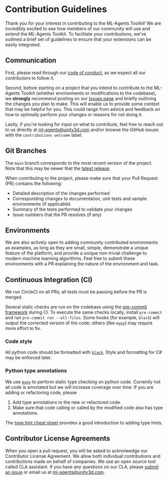 # Contribution Guidelines

Thank you for your interest in contributing to the ML-Agents Toolkit! We are
incredibly excited to see how members of our community will use and extend the
ML-Agents Toolkit. To facilitate your contributions, we've outlined a brief set
of guidelines to ensure that your extensions can be easily integrated.

## Communication

First, please read through our
[code of conduct](https://github.com/Unity-Technologies/ml-agents/blob/main/CODE_OF_CONDUCT.md),
as we expect all our contributors to follow it.

Second, before starting on a project that you intend to contribute to the
ML-Agents Toolkit (whether environments or modifications to the codebase), we
**strongly** recommend posting on our
[Issues page](https://github.com/Unity-Technologies/ml-agents/issues) and
briefly outlining the changes you plan to make. This will enable us to provide
some context that may be helpful for you. This could range from advice and
feedback on how to optimally perform your changes or reasons for not doing it.

Lastly, if you're looking for input on what to contribute, feel free to reach
out to us directly at ml-agents@unity3d.com and/or browse the GitHub issues with
the `contributions welcome` label.

## Git Branches

The `main` branch corresponds to the most recent version of the project. Note
that this may be newer that the
[latest release](https://github.com/Unity-Technologies/ml-agents/releases/tag/latest_release).

When contributing to the project, please make sure that your Pull Request (PR)
contains the following:

- Detailed description of the changes performed
- Corresponding changes to documentation, unit tests and sample environments (if
  applicable)
- Summary of the tests performed to validate your changes
- Issue numbers that the PR resolves (if any)

## Environments

We are also actively open to adding community contributed environments as
examples, as long as they are small, simple, demonstrate a unique feature of the
platform, and provide a unique non-trivial challenge to modern machine learning
algorithms. Feel free to submit these environments with a PR explaining the
nature of the environment and task.

## Continuous Integration (CI)

We run CircleCI on all PRs; all tests must be passing before the PR is merged.

Several static checks are run on the codebase using the
[pre-commit framework](https://pre-commit.com/) during CI. To execute the same
checks locally, install `pre-commit` and run `pre-commit run --all-files`. Some
hooks (for example, `black`) will output the corrected version of the code;
others (like `mypy`) may require more effort to fix.

### Code style

All python code should be formatted with
[`black`](https://github.com/ambv/black). Style and formatting for C# may be
enforced later.

### Python type annotations

We use [`mypy`](http://mypy-lang.org/) to perform static type checking on python
code. Currently not all code is annotated but we will increase coverage over
time. If you are adding or refactoring code, please

1. Add type annotations to the new or refactored code.
2. Make sure that code calling or called by the modified code also has type
   annotations.

The
[type hint cheat sheet](https://mypy.readthedocs.io/en/stable/cheat_sheet_py3.html)
provides a good introduction to adding type hints.

## Contributor License Agreements

When you open a pull request, you will be asked to acknolwedge our Contributor
License Agreement. We allow both individual contributions and contributions made
on behalf of companies. We use an open source tool called CLA assistant. If you
have any questions on our CLA, please
[submit an issue](https://github.com/Unity-Technologies/ml-agents/issues) or
email us at ml-agents@unity3d.com.
